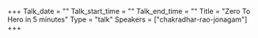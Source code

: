 +++
Talk_date = ""
Talk_start_time = ""
Talk_end_time = ""
Title = "Zero To Hero in 5 minutes"
Type = "talk"
Speakers = ["chakradhar-rao-jonagam"]
+++


